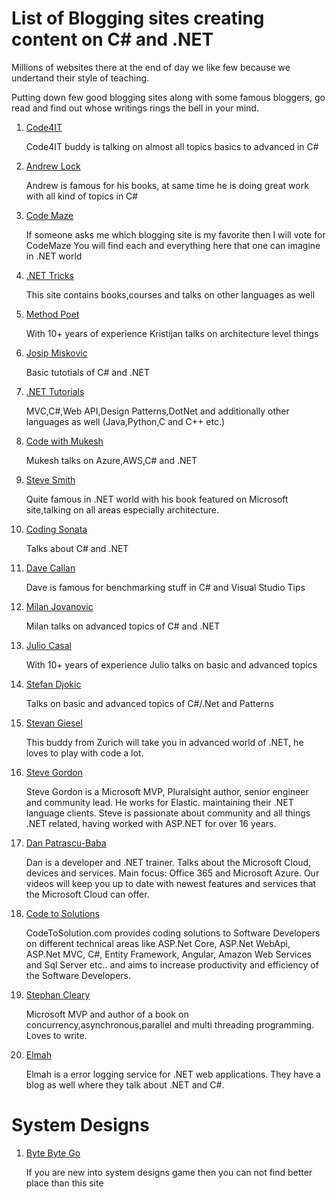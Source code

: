# List of Blogging sites creating content on C# and .NET


Millions of websites there at the end of day we like few because we undertand their style of teaching. 

Putting down few good blogging sites along with some famous bloggers, go read and find out whose writings rings the bell in your mind.


1. [Code4IT](https://www.code4it.dev/)

	Code4IT buddy is talking on almost all topics basics to advanced in C#

2. [Andrew Lock](https://andrewlock.net/)

	Andrew is famous for his books, at same time he is doing great work with all kind of topics in C#

3. [Code Maze](https://code-maze.com/)

	If someone asks me which blogging site is my favorite then I will vote for CodeMaze
	You will find each and everything here that one can imagine in .NET world

4. [.NET Tricks](https://www.dotnettricks.com/)
	
	This site contains books,courses and talks on other languages as well

5. [Method Poet](https://methodpoet.com/)
	
	With 10+ years of experience Kristijan talks on architecture level things

6. [Josip Miskovic](https://josipmisko.com/)
	
	Basic tutotials of C# and .NET
		
7. [.NET Tutorials](https://dotnettutorials.net/)

	MVC,C#,Web API,Design Patterns,DotNet and additionally other languages as well (Java,Python,C and C++ etc.)

8. [Code with Mukesh](https://codewithmukesh.com)
	
	Mukesh talks on Azure,AWS,C# and .NET

9. [Steve Smith](https://ardalis.com/blog/)
	
	Quite famous in .NET world with his book featured on Microsoft site,talking on all areas especially architecture.

10. [Coding Sonata](https://codingsonata.com)
	
	Talks about C# and .NET 

11. [Dave Callan](https://davecallan.com)

	Dave is famous for benchmarking stuff in C# and Visual Studio Tips

12. [Milan Jovanovic](https://www.milanjovanovic.tech/)

	Milan talks on advanced topics of C# and .NET 

13. [Julio  Casal](https://juliocasal.com/)

    With 10+ years of experience Julio talks on basic and advanced topics

14. [Stefan Djokic](https://stefandjokic.tech/)

    Talks on basic and advanced topics of C#/.Net and Patterns 

15. [Stevan Giesel](https://steven-giesel.com/)

	This buddy from Zurich will take you in advanced world of .NET, he loves to play with code a lot.

16. [Steve Gordon](https://www.stevejgordon.co.uk/)

	Steve Gordon is a Microsoft MVP, Pluralsight author, senior engineer and community lead. He works for Elastic. maintaining their .NET language clients. Steve is passionate about community and all things .NET related, having worked with ASP.NET for over 16 years.

17. [Dan Patrascu-Baba](https://danpatrascu.com/)

	Dan is a developer and .NET trainer. Talks about the Microsoft Cloud, devices and services. Main focus: Office 365 and Microsoft Azure. Our videos will keep you up to date with newest features and services that the Microsoft Cloud can offer. 
	
18. [Code to Solutions](https://codetosolutions.com/)

	CodeToSolution.com provides coding solutions to Software Developers on different technical areas like ASP.Net Core, ASP.Net WebApi, ASP.Net MVC, C#, Entity Framework, Angular, Amazon Web Services and Sql Server etc.. and aims to increase productivity and efficiency of the Software Developers.
	
19. [Stephan Cleary](https://blog.stephencleary.com/)
			
	Microsoft MVP and author of a book on concurrency,asynchronous,parallel and multi threading programming. Loves to write.
	
14. [Elmah](https://blog.elmah.io/)

	Elmah is a error logging service for .NET web applications. They have a blog as well where they talk about .NET and C#.

# System Designs

1. [Byte Byte Go](https://bytebytego.com/?fpr=muhammad-waseem43)

	If you are new into system designs game then you can not find better place than this site

